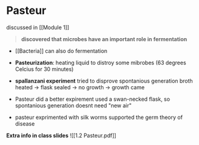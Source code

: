 # Pasteur
discussed in [[Module 1]]

>**discovered that microbes have an important role in fermentation**

- [[Bacteria]] can also do fermentation

- **Pasteurization**: heating liquid to distroy some mibrobes (63 degrees Celcius for 30 minutes) 

- **spallanzani experiment** tried to disprove spontanious generation broth heated -> flask sealed -> no growth -> growth came

- Pasteur did a better expirement used a swan-necked flask, so spontanious generation doesnt need "new air"

- pasteur exprimented with silk worms supported the germ theory of disease


**Extra info in class slides**
![[1.2 Pasteur.pdf]]
